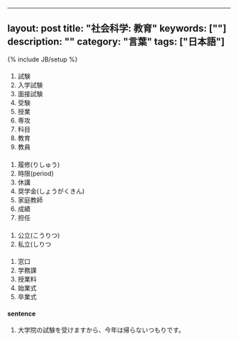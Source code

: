 
---
layout: post
title: "社会科学: 教育"
keywords: [""]
description: ""
category: "言葉"
tags: ["日本語"]
---
{% include JB/setup %}

####
1. 試験
2. 入学試験
2. 面接試験
3. 受験
4. 授業 
5. 専攻
6. 科目
7. 教育
8. 教員

####
1. 履修(りしゅう)
2. 時限(period)
3. 休講
4. 奨学金(しょうがくきん)
5. 家庭教師
6. 成績
7. 担任

####
1. 公立(こうりつ)
2. 私立(しりつ

####
1. 窓口
2. 学務課
3. 授業料
4. 始業式
5. 卒業式


#### sentence
1. 大学院の試験を受けますから、今年は帰らないつもりです。

